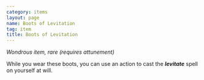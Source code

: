 ```yaml
---
category: items
layout: page
name: Boots of Levitation 
tag: item
title: Boots of Levitation 
---
```


_Wondrous item, rare (requires attunement)_ 

While you wear these boots, you can use an action to cast the **_levitate_** spell on yourself at will. 
